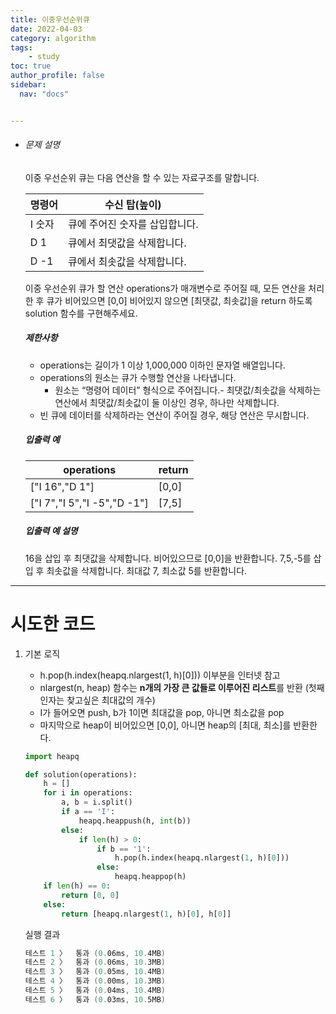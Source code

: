 ```yaml
---
title: 이중우선순위큐
date: 2022-04-03
category: algorithm
tags:
    - study
toc: true
author_profile: false
sidebar:
  nav: "docs"


---
```


- ###### 문제 설명

  이중 우선순위 큐는 다음 연산을 할 수 있는 자료구조를 말합니다.

  | 명령어  | 수신 탑(높이)          |
  | ---- | ----------------- |
  | I 숫자 | 큐에 주어진 숫자를 삽입합니다. |
  | D 1  | 큐에서 최댓값을 삭제합니다.   |
  | D -1 | 큐에서 최솟값을 삭제합니다.   |

  이중 우선순위 큐가 할 연산 operations가 매개변수로 주어질 때, 모든 연산을 처리한 후 큐가 비어있으면 [0,0] 비어있지 않으면 [최댓값, 최솟값]을 return 하도록 solution 함수를 구현해주세요.

  ##### 제한사항

  - operations는 길이가 1 이상 1,000,000 이하인 문자열 배열입니다.
  - operations의 원소는 큐가 수행할 연산을 나타냅니다.
    - 원소는 “명령어 데이터” 형식으로 주어집니다.- 최댓값/최솟값을 삭제하는 연산에서 최댓값/최솟값이 둘 이상인 경우, 하나만 삭제합니다.
  - 빈 큐에 데이터를 삭제하라는 연산이 주어질 경우, 해당 연산은 무시합니다.

  ##### 입출력 예

  | operations                  | return |
  | --------------------------- | ------ |
  | ["I 16","D 1"]              | [0,0]  |
  | ["I 7","I 5","I -5","D -1"] | [7,5]  |

  ##### 입출력 예 설명

  16을 삽입 후 최댓값을 삭제합니다. 비어있으므로 [0,0]을 반환합니다.
  7,5,-5를 삽입 후 최솟값을 삭제합니다. 최대값 7, 최소값 5를 반환합니다.

------

# 시도한 코드

1. 기본 로직

   - h.pop(h.index(heapq.nlargest(1, h)[0])) 이부분을 인터넷 참고
   - nlargest(n, heap) 함수는 **n개의 가장 큰 값들로 이루어진 리스트**를 반환 (첫째 인자는 찾고싶은 최대값의 개수)
   - I가 들어오면 push, b가 1이면 최대값을 pop, 아니면 최소값을 pop
   - 마지막으로 heap이 비어있으면 [0,0], 아니면 heap의 [최대, 최소]를 반환한다.

   ```python
   import heapq

   def solution(operations):
       h = []
       for i in operations:
           a, b = i.split()
           if a == 'I':
               heapq.heappush(h, int(b))
           else:
               if len(h) > 0:
                   if b == '1':
                       h.pop(h.index(heapq.nlargest(1, h)[0]))
                   else:
                       heapq.heappop(h)
       if len(h) == 0:
           return [0, 0]
       else:
           return [heapq.nlargest(1, h)[0], h[0]]
   ```

   실행 결과

   ```powershell
   테스트 1 〉	통과 (0.06ms, 10.4MB)
   테스트 2 〉	통과 (0.06ms, 10.3MB)
   테스트 3 〉	통과 (0.05ms, 10.4MB)
   테스트 4 〉	통과 (0.00ms, 10.3MB)
   테스트 5 〉	통과 (0.04ms, 10.4MB)
   테스트 6 〉	통과 (0.03ms, 10.5MB)
   ```


   


